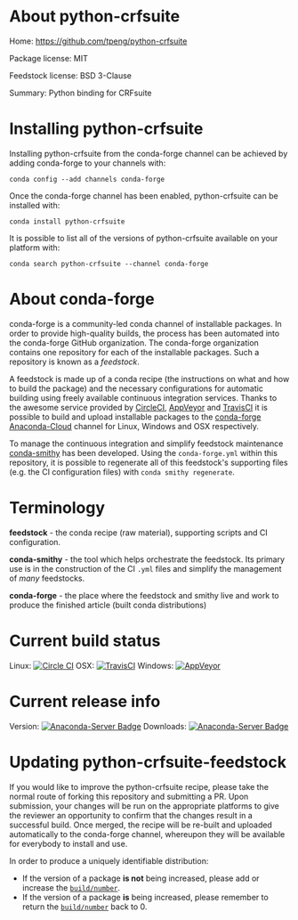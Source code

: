 About python-crfsuite
=====================

Home: https://github.com/tpeng/python-crfsuite

Package license: MIT

Feedstock license: BSD 3-Clause

Summary: Python binding for CRFsuite



Installing python-crfsuite
==========================

Installing python-crfsuite from the conda-forge channel can be achieved by adding conda-forge to your channels with:

```
conda config --add channels conda-forge
```

Once the conda-forge channel has been enabled, python-crfsuite can be installed with:

```
conda install python-crfsuite
```

It is possible to list all of the versions of python-crfsuite available on your platform with:

```
conda search python-crfsuite --channel conda-forge
```


About conda-forge
=================

conda-forge is a community-led conda channel of installable packages.
In order to provide high-quality builds, the process has been automated into the
conda-forge GitHub organization. The conda-forge organization contains one repository
for each of the installable packages. Such a repository is known as a *feedstock*.

A feedstock is made up of a conda recipe (the instructions on what and how to build
the package) and the necessary configurations for automatic building using freely
available continuous integration services. Thanks to the awesome service provided by
[CircleCI](https://circleci.com/), [AppVeyor](http://www.appveyor.com/)
and [TravisCI](https://travis-ci.org/) it is possible to build and upload installable
packages to the [conda-forge](https://anaconda.org/conda-forge)
[Anaconda-Cloud](http://docs.anaconda.org/) channel for Linux, Windows and OSX respectively.

To manage the continuous integration and simplify feedstock maintenance
[conda-smithy](http://github.com/conda-forge/conda-smithy) has been developed.
Using the ``conda-forge.yml`` within this repository, it is possible to regenerate all of
this feedstock's supporting files (e.g. the CI configuration files) with ``conda smithy regenerate``.


Terminology
===========

**feedstock** - the conda recipe (raw material), supporting scripts and CI configuration.

**conda-smithy** - the tool which helps orchestrate the feedstock.
                   Its primary use is in the construction of the CI ``.yml`` files
                   and simplify the management of *many* feedstocks.

**conda-forge** - the place where the feedstock and smithy live and work to
                  produce the finished article (built conda distributions)

Current build status
====================

Linux: [![Circle CI](https://circleci.com/gh/conda-forge/python-crfsuite-feedstock.svg?style=svg)](https://circleci.com/gh/conda-forge/python-crfsuite-feedstock)
OSX: [![TravisCI](https://travis-ci.org/conda-forge/python-crfsuite-feedstock.svg?branch=master)](https://travis-ci.org/conda-forge/python-crfsuite-feedstock)
Windows: [![AppVeyor](https://ci.appveyor.com/api/projects/status/github/conda-forge/python-crfsuite-feedstock?svg=True)](https://ci.appveyor.com/project/conda-forge/python-crfsuite-feedstock/branch/master)

Current release info
====================
Version: [![Anaconda-Server Badge](https://anaconda.org/conda-forge/python-crfsuite/badges/version.svg)](https://anaconda.org/conda-forge/python-crfsuite)
Downloads: [![Anaconda-Server Badge](https://anaconda.org/conda-forge/python-crfsuite/badges/downloads.svg)](https://anaconda.org/conda-forge/python-crfsuite)


Updating python-crfsuite-feedstock
==================================

If you would like to improve the python-crfsuite recipe, please take the normal
route of forking this repository and submitting a PR. Upon submission, your changes will
be run on the appropriate platforms to give the reviewer an opportunity to confirm that the
changes result in a successful build. Once merged, the recipe will be re-built and uploaded
automatically to the conda-forge channel, whereupon they will be available for everybody to
install and use.

In order to produce a uniquely identifiable distribution:
 * If the version of a package **is not** being increased, please add or increase
   the [``build/number``](http://conda.pydata.org/docs/building/meta-yaml.html#build-number-and-string).
 * If the version of a package **is** being increased, please remember to return
   the [``build/number``](http://conda.pydata.org/docs/building/meta-yaml.html#build-number-and-string)
   back to 0.
